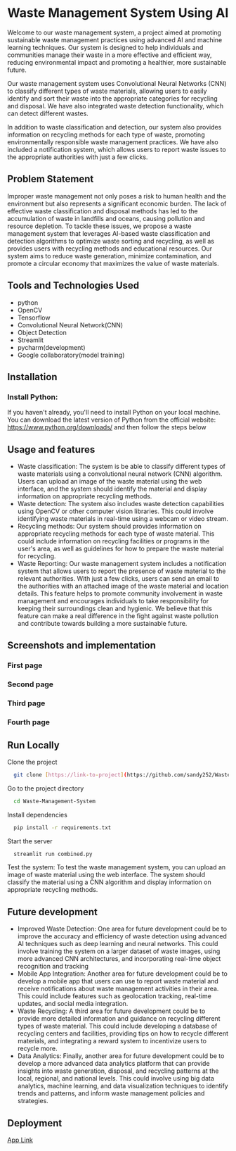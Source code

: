 
# Waste Management System Using AI

Welcome to our waste management system, a project aimed at promoting sustainable waste management practices using advanced AI and machine learning techniques. Our system is designed to help individuals and communities manage their waste in a more effective and efficient way, reducing environmental impact and promoting a healthier, more sustainable future.

Our waste management system uses Convolutional Neural Networks (CNN) to classify different types of waste materials, allowing users to easily identify and sort their waste into the appropriate categories for recycling and disposal. We have also integrated waste detection functionality, which can detect different wastes.

In addition to waste classification and detection, our system also provides information on recycling methods for each type of waste, promoting environmentally responsible waste management practices. We have also included a notification system, which allows users to report waste issues to the appropriate authorities with just a few clicks.

## Problem Statement

Improper waste management not only poses a risk to human health and the environment but also represents a significant economic burden. The lack of effective waste classification and disposal methods has led to the accumulation of waste in landfills and oceans, causing pollution and resource depletion. To tackle these issues, we propose a waste management system that leverages AI-based waste classification and detection algorithms to optimize waste sorting and recycling, as well as provides users with recycling methods and educational resources. Our system aims to reduce waste generation, minimize contamination, and promote a circular economy that maximizes the value of waste materials.

## Tools and Technologies Used
- python
- OpenCV
- Tensorflow
- Convolutional Neural Network(CNN)
- Object Detection
- Streamlit
- pycharm(development)
- Google collaboratory(model training)


## Installation

### Install Python:
If you haven't already, you'll need to install Python on your local machine. You can download the latest version of Python from the official website: https://www.python.org/downloads/ and then follow the steps below

## Usage and features

- Waste classification: The system is be able to classify different types of waste materials using a convolutional neural network (CNN) algorithm. Users can upload an image of the waste material using the web interface, and the system should identify the material and display information on appropriate recycling methods.
- Waste detection: The system also includes waste detection capabilities using OpenCV or other computer vision libraries. This could involve identifying waste materials in real-time using a webcam or video stream.
- Recycling methods: Our system should provides information on appropriate recycling methods for each type of waste material. This could include information on recycling facilities or programs in the user's area, as well as guidelines for how to prepare the waste material for recycling.
- Waste Reporting: Our waste management system includes a notification system that allows users to report the presence of waste material to the relevant authorities. With just a few clicks, users can send an email to the authorities with an attached image of the waste material and location details. This feature helps to promote community involvement in waste management and encourages individuals to take responsibility for keeping their surroundings clean and hygienic. We believe that this feature can make a real difference in the fight against waste pollution and contribute towards building a more sustainable future.

## Screenshots and implementation
### First page
<!-- ![Screenshot (69)](https://user-images.githubusercontent.com/66490787/230352785-1d7170bc-82bf-4417-9c8d-704ce90f711b.png) -->
### Second page
<!-- ![Screenshot (70)](https://user-images.githubusercontent.com/66490787/230352803-db696d0f-fd9a-4dde-ad34-77980ef1ab5c.png) -->
### Third page
<!-- ![Screenshot (71)](https://user-images.githubusercontent.com/66490787/230352815-c10f533a-a159-4333-b7ba-e2fad0d4a634.png) -->
### Fourth page
<!-- ![Screenshot (73)](https://user-images.githubusercontent.com/66490787/230352831-200d8fb1-7e64-491b-8275-3919871cdf86.png) -->

## Run Locally

Clone the project

```bash
  git clone [https://link-to-project](https://github.com/sandy252/Waste-Management-System.git)
```

Go to the project directory

```bash
  cd Waste-Management-System
```

Install dependencies

```bash
  pip install -r requirements.txt
```

Start the server

```bash
  streamlit run combined.py
```
Test the system: To test the waste management system, you can upload an image of waste material using the web interface. The system should classify the material using a CNN algorithm and display information on appropriate recycling methods.



## Future development
- Improved Waste Detection: One area for future development could be to improve the accuracy and efficiency of waste detection using advanced AI techniques such as deep learning and neural networks. This could involve training the system on a larger dataset of waste images, using more advanced CNN architectures, and incorporating real-time object recognition and tracking
- Mobile App Integration: Another area for future development could be to develop a mobile app that users can use to report waste material and receive notifications about waste management activities in their area. This could include features such as geolocation tracking, real-time updates, and social media integration.
- Waste Recycling: A third area for future development could be to provide more detailed information and guidance on recycling different types of waste material. This could include developing a database of recycling centers and facilities, providing tips on how to recycle different materials, and integrating a reward system to incentivize users to recycle more.
- Data Analytics: Finally, another area for future development could be to develop a more advanced data analytics platform that can provide insights into waste generation, disposal, and recycling patterns at the local, regional, and national levels. This could involve using big data analytics, machine learning, and data visualization techniques to identify trends and patterns, and inform waste management policies and strategies.

## Deployment
[App Link](https://sandy252-waste-recognition-management-system-app-sgtepq.streamlit.app/)
